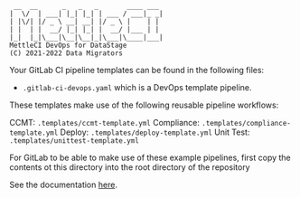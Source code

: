      __  __      _   _   _       ____ ___
    |  \/  | ___| |_| |_| | ___ / ___|_ _|
    | |\/| |/ _ \ __| __| |/ _ \ |    | |
    | |  | |  __/ |_| |_| |  __/ |___ | |
    |_|  |_|\___|\__|\__|_|\___|\____|___|
    MettleCI DevOps for DataStage
    (C) 2021-2022 Data Migrators

Your GitLab CI pipeline templates can be found in the following files:

- `.gitlab-ci-devops.yaml` which is a DevOps template pipeline. 

These templates make use of the following reusable pipeline workflows:

CCMT: `.templates/ccmt-template.yml`
Compliance: `.templates/compliance-template.yml`
Deploy: `.templates/deploy-template.yml`
Unit Test: `.templates/unittest-template.yml`

For GitLab to be able to make use of these example pipelines, first copy the contents ot this directory
into the root directory of the repository

See the documentation [here](https://datamigrators.atlassian.net/wiki/spaces/MCIDOC/pages/741244932/GitLab).
